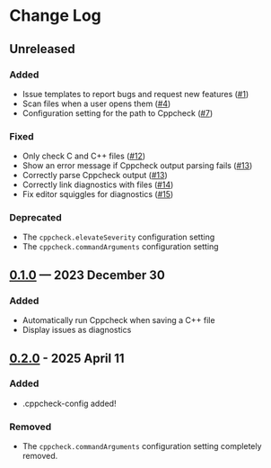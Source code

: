 # Change Log

<!-- Allow identical headings; this file reuses level 3 headings like Added. -->
<!-- markdownlint-disable MD024 -->

## Unreleased

### Added

- Issue templates to report bugs and request new features ([#1](https://github.com/brobeson/vscode-cppcheck/issues/1))
- Scan files when a user opens them ([#4](https://github.com/brobeson/vscode-cppcheck/issues/4))
- Configuration setting for the path to Cppcheck ([#7](https://github.com/brobeson/vscode-cppcheck/issues/7))

### Fixed

- Only check C and C++ files ([#12](https://github.com/brobeson/vscode-cppcheck/issues/12))
- Show an error message if Cppcheck output parsing fails ([#13](https://github.com/brobeson/vscode-cppcheck/issues/13))
- Correctly parse Cppcheck output ([#13](https://github.com/brobeson/vscode-cppcheck/issues/13))
- Correctly link diagnostics with files ([#14](https://github.com/brobeson/vscode-cppcheck/issues/14))
- Fix editor squiggles for diagnostics ([#15](https://github.com/brobeson/vscode-cppcheck/issues/15))

### Deprecated

- The `cppcheck.elevateSeverity` configuration setting
- The `cppcheck.commandArguments` configuration setting

## [0.1.0](https://github.com/brobeson/vscode-cppcheck/releases/tag/v0.1.0) — 2023 December 30

### Added

- Automatically run Cppcheck when saving a C++ file
- Display issues as diagnostics

## [0.2.0](https://github.com/Azruine/vscode-cppcheck/releases/tag/v0.2.0) - 2025 April 11

### Added

- .cppcheck-config added!

### Removed

- The `cppcheck.commandArguments` configuration setting completely removed.
